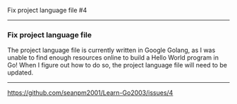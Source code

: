 Fix project language file #4

***

### Fix project language file

The project language file is currently written in Google Golang, as I was unable to find enough resources online to build a Hello World program in Go! When I figure out how to do so, the project language file will need to be updated.

***

https://github.com/seanpm2001/Learn-Go2003/issues/4

